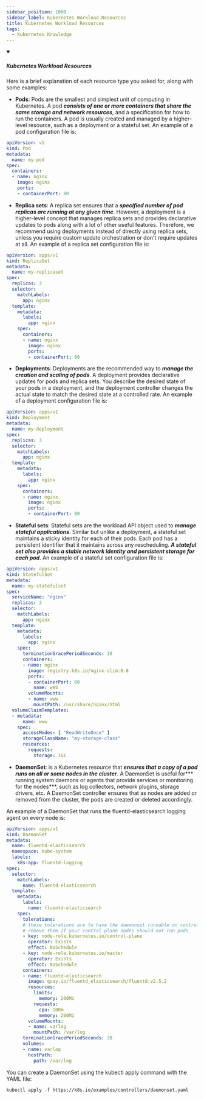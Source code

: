 ```yaml
---
sidebar_position: 1000
sidebar_label: Kubernetes Workload Resources
title: Kubernetes Workload Resources
tags:
  - Kubernetes Knowledge
---
```


<!-- https://brandfolder.com/workbench/extract-text-from-image -->
<!-- ![for root](/img/interviews/angular/forroot.png) -->

<details open>
<summary><h5>Kubernetes Workload Resources</h5></summary>

Here is a brief explanation of each resource type you asked for, along with some examples:

- **Pods**: Pods are the smallest and simplest unit of computing in Kubernetes. A pod ***consists of one or more containers that share the same storage and network resources***, and a specification for how to run the containers. A pod is usually created and managed by a higher-level resource, such as a deployment or a stateful set. An example of a pod configuration file is:

```yaml
apiVersion: v1
kind: Pod
metadata:
  name: my-pod
spec:
  containers:
  - name: nginx
    image: nginx
    ports:
    - containerPort: 80
```

- **Replica sets**: A replica set ensures that a ***specified number of pod replicas are running at any given time***. However, a deployment is a higher-level concept that manages replica sets and provides declarative updates to pods along with a lot of other useful features. Therefore, we recommend using deployments instead of directly using replica sets, unless you require custom update orchestration or don't require updates at all. An example of a replica set configuration file is:

```yaml
apiVersion: apps/v1
kind: ReplicaSet
metadata:
  name: my-replicaset
spec:
  replicas: 3
  selector:
    matchLabels:
      app: nginx
  template:
    metadata:
      labels:
        app: nginx
    spec:
      containers:
      - name: nginx
        image: nginx
        ports:
        - containerPort: 80
```

- **Deployments**: Deployments are the recommended way to ***manage the creation and scaling of pods***. A deployment provides declarative updates for pods and replica sets. You describe the desired state of your pods in a deployment, and the deployment controller changes the actual state to match the desired state at a controlled rate. An example of a deployment configuration file is:

```yaml
apiVersion: apps/v1
kind: Deployment
metadata:
  name: my-deployment
spec:
  replicas: 3
  selector:
    matchLabels:
      app: nginx
  template:
    metadata:
      labels:
        app: nginx
    spec:
      containers:
      - name: nginx
        image: nginx
        ports:
        - containerPort: 80
```

- **Stateful sets**: Stateful sets are the workload API object used to ***manage stateful applications***. Similar but unlike a deployment, a stateful set maintains a sticky identity for each of their pods. Each pod has a persistent identifier that it maintains across any rescheduling. ***A stateful set also provides a stable network identity and persistent storage for each pod***. An example of a stateful set configuration file is:

```yaml
apiVersion: apps/v1
kind: StatefulSet
metadata:
  name: my-statefulset
spec:
  serviceName: "nginx"
  replicas: 3
  selector:
    matchLabels:
      app: nginx 
  template:
    metadata:
      labels:
        app: nginx 
    spec:
      terminationGracePeriodSeconds: 10
      containers:
      - name: nginx
        image: registry.k8s.io/nginx-slim:0.8 
        ports:
        - containerPort: 80 
          name: web 
        volumeMounts:
        - name: www 
          mountPath: /usr/share/nginx/html 
  volumeClaimTemplates:
  - metadata:
      name: www 
    spec:
      accessModes: [ "ReadWriteOnce" ]
      storageClassName: "my-storage-class"
      resources:
        requests:
          storage: 1Gi 
```

- **DaemonSet**: is a Kubernetes resource that ***ensures that a copy of a pod runs on all or some nodes in the cluster***. A DaemonSet is useful for*** running system daemons or agents that provide services or monitoring for the nodes***, such as log collectors, network plugins, storage drivers, etc. A DaemonSet controller ensures that as nodes are added or removed from the cluster, the pods are created or deleted accordingly.

An example of a DaemonSet that runs the fluentd-elasticsearch logging agent on every node is:

```yaml
apiVersion: apps/v1
kind: DaemonSet
metadata:
  name: fluentd-elasticsearch
  namespace: kube-system
  labels:
    k8s-app: fluentd-logging
spec:
  selector:
    matchLabels:
      name: fluentd-elasticsearch
  template:
    metadata:
      labels:
        name: fluentd-elasticsearch
    spec:
      tolerations:
      # these tolerations are to have the daemonset runnable on control plane nodes
      # remove them if your control plane nodes should not run pods
      - key: node-role.kubernetes.io/control-plane
        operator: Exists
        effect: NoSchedule
      - key: node-role.kubernetes.io/master
        operator: Exists
        effect: NoSchedule
      containers:
      - name: fluentd-elasticsearch
        image: quay.io/fluentd_elasticsearch/fluentd:v2.5.2
        resources:
          limits:
            memory: 200Mi
          requests:
            cpu: 100m
            memory: 200Mi
        volumeMounts:
        - name: varlog
          mountPath: /var/log
      terminationGracePeriodSeconds: 30
      volumes:
      - name: varlog
        hostPath:
          path: /var/log
```

You can create a DaemonSet using the kubectl apply command with the YAML file:

```
kubectl apply -f https://k8s.io/examples/controllers/daemonset.yaml
```

</details>
